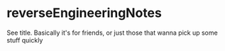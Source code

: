 # reverseEngineeringNotes
See title. Basically it's for friends, or just those that wanna pick up some stuff quickly
